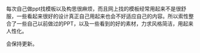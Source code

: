 每次自己做ppt找模板以及构思很麻烦，而且网上找的模板经常用起来不是很舒服，一些看起来很好的设计真正自己用起来也会不好适应自己的内容。所以索性整合了一些自己以前做过的PPT，以及一些看到的好的素材，力求风格简洁，用起来人性化。

会保持更新。
